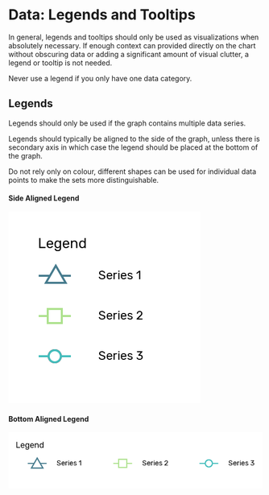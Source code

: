 # Data: Legends and Tooltips

In general, legends and tooltips should only be used as visualizations when absolutely necessary. If enough context can provided directly on the chart without obscuring data or adding a significant amount of visual clutter, a legend or tooltip is not needed.

Never use a legend if you only have one data category.

## Legends

Legends should only be used if the graph contains multiple data series. 

Legends should typically be aligned to the side of the graph, unless there is secondary axis in which case the legend should be placed at the bottom of the graph. 

Do not rely only on colour, different shapes can be used for individual data points to make the sets more distinguishable.

#### Side Aligned Legend

![](.gitbook/assets/asset-28-2x.png)

#### Bottom Aligned Legend

![](.gitbook/assets/asset-1-2x%20%281%29.png)




